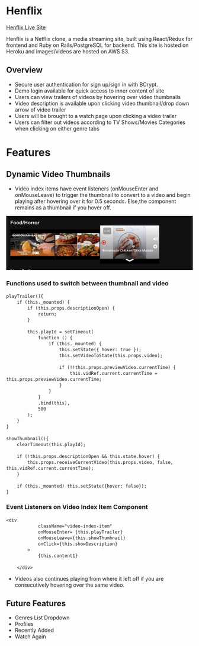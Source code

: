# Henflix
[Henflix Live Site](https://henflix.herokuapp.com)

Henflix is a Netflix clone, a media streaming site, built using React/Redux for frontend and Ruby on Rails/PostgreSQL for backend. This site is hosted on Heroku and images/videos are hosted on AWS S3.

## Overview
* Secure user authentication for sign up/sign in with BCrypt.
* Demo login available for quick access to inner content of site
* Users can view trailers of videos by hovering over video thumbnails
* Video description is available upon clicking video thumbnail/drop down arrow of video trailer
* Users will be brought to a watch page upon clicking a video trailer
* Users can filter out videos according to TV Shows/Movies Categories when clicking on either genre tabs


# Features

## Dynamic Video Thumbnails

- Video index items have event listeners (onMouseEnter and onMouseLeave) to trigger the thumbnail to convert to a video and begin playing after hovering over it for 0.5 seconds. Else,the component remains as a thumbnail if you hover off.

![](./app/assets/images/dynamic_video_thumbnail.gif)

### Functions used to switch between thumbnail and video

    playTrailer(){
        if (this._mounted) {
            if (this.props.descriptionOpen) {
                return;
            }
            
            this.playId = setTimeout(
                function () {
                    if (this._mounted) {
                        this.setState({ hover: true });
                        this.setVideoToState(this.props.video);
    
                        if (!!this.props.previewVideo.currentTime) {
                            this.vidRef.current.currentTime = this.props.previewVideo.currentTime;
                        }
                    }
                }   
                .bind(this),
                500
            );  
        }
    }

    showThumbnail(){
        clearTimeout(this.playId);

        if (!this.props.descriptionOpen && this.state.hover) {
            this.props.receiveCurrentVideo(this.props.video, false, this.vidRef.current.currentTime);
        }

        if (this._mounted) this.setState({hover: false});
    }

### Event Listeners on Video Index Item Component

    <div 
                className="video-index-item"
                onMouseEnter= {this.playTrailer}
                onMouseLeave={this.showThumbnail}
                onClick={this.showDescription}
            >
                {this.content1}

        </div>




- Videos also continues playing from where it left off if you are consecutively hovering over the same video. 


## Future Features
* Genres List Dropdown
* Profiles
* Recently Added
* Watch Again